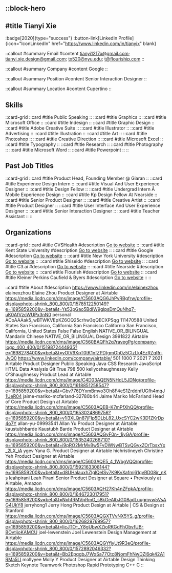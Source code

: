 ::block-hero
---
#title
Tianyi Xie
---

:badge[2020]{type="success"}
:button-link[LinkedIn Profile]{icon="IconLinkedIn" href="https://www.linkedin.com/in/tianyix" blank}

::callout
#summary
Email
#content
tianyi1217x@gmail.com; tianyi.xie.design@gmail.com; tx520@nyu.edu; t@flouriship.com
::

::callout
#summary
Company
#content
Google
::

::callout
#summary
Position
#content
Senior Interaction Designer
::

::callout
#summary
Location
#content
Cupertino
::

## Skills
::card-grid
::card
#title
Public Speaking
::
::card
#title
Graphics
::
::card
#title
Microsoft Office
::
::card
#title
Indesign
::
::card
#title
Graphic Design
::
::card
#title
Adobe Creative Suite
::
::card
#title
Illustrator
::
::card
#title
Advertising
::
::card
#title
Illustration
::
::card
#title
Art
::
::card
#title
Photoshop
::
::card
#title
Creative Direction
::
::card
#title
Microsoft Excel
::
::card
#title
Typography
::
::card
#title
Research
::
::card
#title
Photography
::
::card
#title
Microsoft Word
::
::card
#title
Powerpoint
::
::

## Past Job Titles
::card-grid
::card
#title
Product Head, Founding Member @ Giaran
::
::card
#title
Experience Design Intern
::
::card
#title
Visual And User Experience Designer
::
::card
#title
Design Fellow
::
::card
#title
Undergrad Intern Â Mobile Experience Design
::
::card
#title
Kp Design Fellow At Nearside
::
::card
#title
Senior Product Designer
::
::card
#title
Creative Artist
::
::card
#title
Product Designer
::
::card
#title
User Interface And User Experience Designer
::
::card
#title
Senior Interaction Designer
::
::card
#title
Teacher Assistant
::
::

## Organizations
::card-grid
::card
#title
CVSHealth
#description
[Go to website](cvshealth.com)
::
::card
#title
Kent State University
#description
[Go to website](kent.edu)
::
::card
#title
Google
#description
[Go to website](google.com)
::
::card
#title
New York University
#description
[Go to website](nyu.edu)
::
::card
#title
Shiseido
#description
[Go to website](shiseido.com)
::
::card
#title
C3.ai
#description
[Go to website](c3energy.com)
::
::card
#title
Nearside
#description
[Go to website](hatchcard.com)
::
::card
#title
Flourish
#description
[Go to website](flouriship.com)
::
::card
#title
Kleiner Perkins Caufield & Byers
#description
[Go to website](kpcb.com)
::
::

::card
#title
About
#description
https://www.linkedin.com/in/elainexzhou elainexzhou Elaine Zhou Product Designer at Airtable https://media.licdn.com/dms/image/C5603AQG6JhPvRBgfrw/profile-displayphoto-shrink_800_800/0/1578512250149?e=1695859200&v=beta&t=Ys53pGao5BdIW9glpsDmQuNhq7-uK0AfVzcWUPx3nN0 personal ACoAAAak5_wBTWKVEpKZ6OQ25crhw3qQECXPSqg 111470588 United States San Francisco, California San Francisco California San Francisco, California, United States False False English NATIVE_OR_BILINGUAL Mandarin Chinese NATIVE_OR_BILINGUAL Design 3991822 Airtable https://media.licdn.com/dms/image/C560BAQFh2q7ravegPg/company-logo_400_400/0/1519872444935?e=1698278400&v=beta&t=yOtV9XpT0tK1nfZPDtgmOh0z5ClzLk4EzRZqRr-JvQ0 https://www.linkedin.com/company/airtable/ 501 1000 7 2021 7 2021 Airtable Product Designer Public Speaking Java CSS Research JavaScript HTML Data Analysis Git True 798 500 kellyoshaughnessy Kelly O'Shaughnessy Product Lead at Airtable https://media.licdn.com/dms/image/C4D03AQEN5NHdL5JDNg/profile-displayphoto-shrink_800_800/0/1618851258547?e=1695859200&v=beta&t=Gbv776DYxmBmvo3Oh8F4eS1ZrddnfUGfh4mqJ1UeR04 jaime-mariko-mcfarland-32780b44 Jaime Mariko McFarland Head of Core Product Design at Airtable https://media.licdn.com/dms/image/C5603AQEB-K7mPfXhQQ/profile-displayphoto-shrink_800_800/0/1653024869756?e=1695859200&v=beta&t=v1i3XLQn87jFIp5DLbL82_UxcSYC2wK3D1ZKrDp4o7Y allan-yu-09993541 Allan Yu Product Designer at Airtable kaustubhbarde Kaustubh Barde Product Designer at Airtable https://media.licdn.com/dms/image/C5603AQGyF0n-_1jyGA/profile-displayphoto-shrink_800_800/0/1535240266710?e=1695859200&v=beta&t=i9pRO2MrMv8w5FvDWNwBTSyQGyxZOrTbsxYx_2LX_iA ygev Yana G. Product Designer at Airtable hichristineyeh Christine Yeh Product Designer at Airtable https://media.licdn.com/dms/image/C5603AQE5_4_1WbgVQQ/profile-displayphoto-shrink_800_800/0/1592163308144?e=1695859200&v=beta&t=d8UHalauxhZlglQeISv7K9KvXafmj61gvRD08jr_nKs leahpirani Leah Pirani Senior Product Designer at Square • Previously at Airtable, Amazon https://media.licdn.com/dms/image/C5603AQH27Kh4nZFpkA/profile-displayphoto-shrink_800_800/0/1646723017951?e=1695859200&v=beta&t=NxhfRMVpRmG_s8kGeAIbJG08adLuugmyw5VsAG4UkY8 jerryhong1 Jerry Hong Product Design at Airtable | CS & Design at Stanford https://media.licdn.com/dms/image/C5603AQGXTVvNX5YS_g/profile-displayphoto-shrink_800_800/0/1626829769957?e=1695859200&v=beta&t=IicJTO-_Y8gUbwXZjoRKGdFhObvfUB-BOvtijoKAMCU joel-lewenstein Joel Lewenstein Design Management at Airtable https://media.licdn.com/dms/image/C5603AQGYfjyUt9R3eQ/profile-displayphoto-shrink_800_800/0/1572892046332?e=1695859200&v=beta&t=Bb2EpqgbJ7WxSa77Otc8NomFhNwDZl6qk42A1RMa5LI mollyyee Molly Y Product Designer at Airtable Design Thinking Sketch Keynote Teamwork Photoshop Rapid Prototyping C++ C
::
